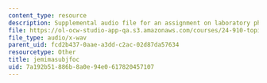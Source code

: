 ```yaml
---
content_type: resource
description: Supplemental audio file for an assignment on laboratory phonology.
file: https://ol-ocw-studio-app-qa.s3.amazonaws.com/courses/24-910-topics-in-linguistic-theory-laboratory-phonology-spring-2007/7a192b51886b8a0e94e0617820457107_jemimasubjfoc.wav
file_type: audio/x-wav
parent_uid: fcd2b437-0aae-a3dd-c2ac-02d87da57634
resourcetype: Other
title: jemimasubjfoc
uid: 7a192b51-886b-8a0e-94e0-617820457107
---
```

